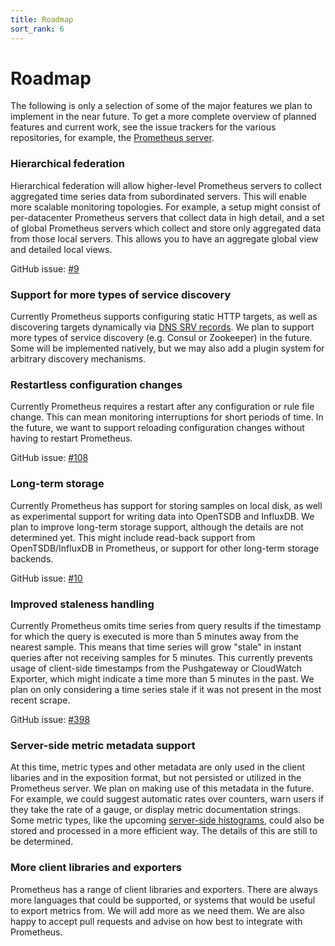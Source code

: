 ```yaml
---
title: Roadmap
sort_rank: 6
---
```


# Roadmap

The following is only a selection of some of the major features we plan to
implement in the near future. To get a more complete overview of planned
features and current work, see the issue trackers for the various repositories,
for example, the [Prometheus
server](https://github.com/prometheus/prometheus/issues).

### Hierarchical federation

Hierarchical federation will allow higher-level Prometheus servers to collect
aggregated time series data from subordinated servers. This will enable more
scalable monitoring topologies. For example, a setup might consist of
per-datacenter Prometheus servers that collect data in high detail, and a set
of global Prometheus servers which collect and store only aggregated data from
those local servers. This allows you to have an aggregate global view and
detailed local views.

GitHub issue: [#9](https://github.com/prometheus/prometheus/issues/9)

### Support for more types of service discovery

Currently Prometheus supports configuring static HTTP targets, as well as
discovering targets dynamically via [DNS SRV
records](http://en.wikipedia.org/wiki/SRV_record). We plan to support more
types of service discovery (e.g. Consul or Zookeeper) in the future. Some will
be implemented natively, but we may also add a plugin system for arbitrary
discovery mechanisms.

### Restartless configuration changes

Currently Prometheus requires a restart after any configuration or rule file
change. This can mean monitoring interruptions for short periods of time. In
the future, we want to support reloading configuration changes without having
to restart Prometheus.

GitHub issue: [#108](https://github.com/prometheus/prometheus/issues/108)

### Long-term storage

Currently Prometheus has support for storing samples on local disk, as well as
experimental support for writing data into OpenTSDB and InfluxDB. We plan to
improve long-term storage support, although the details are not determined yet.
This might include read-back support from OpenTSDB/InfluxDB in Prometheus, or
support for other long-term storage backends.

GitHub issue: [#10](https://github.com/prometheus/prometheus/issues/10)

### Improved staleness handling

Currently Prometheus omits time series from query results if the timestamp for
which the query is executed is more than 5 minutes away from the nearest
sample. This means that time series will grow "stale" in instant queries after
not receiving samples for 5 minutes. This currently prevents usage of
client-side timestamps from the Pushgateway or CloudWatch Exporter, which might
indicate a time more than 5 minutes in the past. We plan on only considering a
time series stale if it was not present in the most recent scrape.

GitHub issue: [#398](https://github.com/prometheus/prometheus/issues/398)

### Server-side metric metadata support

At this time, metric types and other metadata are only used in the
client libaries and in the exposition format, but not persisted or
utilized in the Prometheus server. We plan on making use of this
metadata in the future. For example, we could suggest automatic rates
over counters, warn users if they take the rate of a gauge, or display
metric documentation strings. Some metric types, like the upcoming
[server-side histograms](https://github.com/prometheus/prometheus/issues/480),
could also be stored and processed in a more efficient way.  The
details of this are still to be determined.

### More client libraries and exporters

Prometheus has a range of client libraries and exporters. There are always more
languages that could be supported, or systems that would be useful to export
metrics from. We will add more as we need them. We are also happy to accept
pull requests and advise on how best to integrate with Prometheus.
